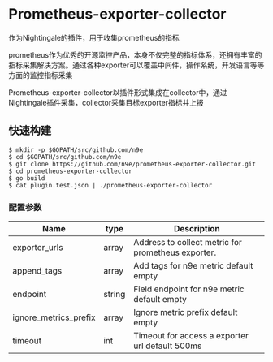 # Prometheus-exporter-collector
作为Nightingale的插件，用于收集prometheus的指标

prometheus作为优秀的开源监控产品，本身不仅完整的指标体系，还拥有丰富的指标采集解决方案。通过各种exporter可以覆盖中间件，操作系统，开发语言等等方面的监控指标采集

Prometheus-exporter-collector以插件形式集成在collector中，通过Nightingale插件采集，collector采集目标exporter指标并上报

## 快速构建 

    $ mkdir -p $GOPATH/src/github.com/n9e
    $ cd $GOPATH/src/github.com/n9e
    $ git clone https://github.com/n9e/prometheus-exporter-collector.git
    $ cd prometheus-exporter-collector
    $ go build
    $ cat plugin.test.json | ./prometheus-exporter-collector 


 ### 配置参数
 Name                             |  type     | Description
 ---------------------------------|-----------|--------------------------------------------------------------------------------------------------
 exporter_urls                    | array     | Address to collect metric for prometheus exporter.
 append_tags                      | array     | Add tags for n9e metric default empty
 endpoint                         | string    | Field endpoint for n9e metric default empty
 ignore_metrics_prefix            | array     | Ignore metric prefix default empty
 timeout                          | int       | Timeout for access a exporter url default 500ms
 ###
 
 ###
